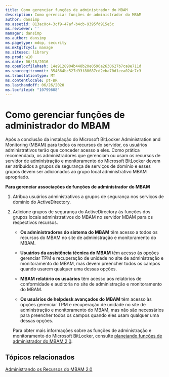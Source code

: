 ```yaml
---
title: Como gerenciar funções de administrador do MBAM
description: Como gerenciar funções de administrador do MBAM
author: dansimp
ms.assetid: 813ac0c4-3cf9-47af-b4cb-9395fd915e5c
ms.reviewer: ''
manager: dansimp
ms.author: dansimp
ms.pagetype: mdop, security
ms.mktglfcycl: manage
ms.sitesec: library
ms.prod: w10
ms.date: 06/16/2016
ms.openlocfilehash: 14e9128904b448b20e0596a2630627b7ca8e711d
ms.sourcegitcommit: 354664bc527d93f80687cd2eba70d1eea024c7c3
ms.translationtype: MT
ms.contentlocale: pt-BR
ms.lasthandoff: 06/26/2020
ms.locfileid: "10799608"
---
```

# Como gerenciar funções de administrador do MBAM


Após a conclusão da instalação do Microsoft BitLocker Administration and Monitoring (MBAM) para todos os recursos do servidor, os usuários administrativos terão que conceder acesso a eles. Como prática recomendada, os administradores que gerenciam ou usam os recursos de servidor de administração e monitoramento do Microsoft BitLocker devem ser atribuídos a grupos de segurança de serviços de domínio e esses grupos devem ser adicionados ao grupo local administrativo MBAM apropriado.

**Para gerenciar associações de funções de administrador do MBAM**

1.  Atribua usuários administrativos a grupos de segurança nos serviços de domínio do ActiveDirectory.

2.  Adicione grupos de segurança do ActiveDirectory às funções dos grupos locais administrativos do MBAM no servidor MBAM para os respectivos recursos.

    -   **Os administradores do sistema do MBAM** têm acesso a todos os recursos do MBAM no site de administração e monitoramento do MBAM.

    -   **Usuários da assistência técnica do MBAM** têm acesso às opções gerenciar TPM e recuperação de unidade no site de administração e monitoramento do MBAM, mas devem preencher todos os campos quando usarem qualquer uma dessas opções.

    -   **MBAM relatório os usuários** têm acesso aos relatórios de conformidade e auditoria no site de administração e monitoramento do MBAM.

    -   **Os usuários de helpdesk avançados do MBAM** têm acesso às opções gerenciar TPM e recuperação de unidade no site de administração e monitoramento do MBAM, mas não são necessários para preencher todos os campos quando eles usam qualquer uma dessas opções.

    Para obter mais informações sobre as funções de administração e monitoramento do Microsoft BitLocker, consulte [planejando funções de administrador do MBAM 2,0](planning-for-mbam-20-administrator-roles-mbam-2.md).

## Tópicos relacionados


[Administrando os Recursos do MBAM 2.0](administering-mbam-20-features-mbam-2.md)

 

 





